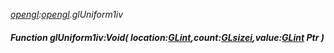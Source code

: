 _[opengl](../../modules/opengl/opengl-module.md):[opengl](../../modules/opengl/opengl-module.md).glUniform1iv_
##### Function glUniform1iv:Void( location:[GLint](../../modules/opengl/opengl-glint.md),count:[GLsizei](../../modules/opengl/opengl-glsizei.md),value:[GLint](../../modules/opengl/opengl-glint.md) Ptr )
